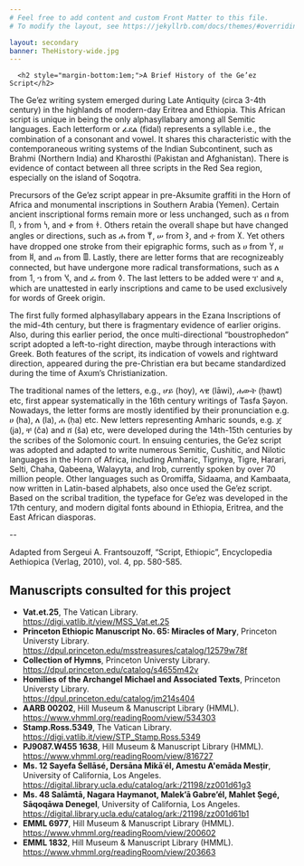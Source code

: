 ```yaml
---
# Feel free to add content and custom Front Matter to this file.
# To modify the layout, see https://jekyllrb.com/docs/themes/#overriding-theme-defaults

layout: secondary
banner: TheHistory-wide.jpg
---
```


<div class='row'>

  <div class='col-sm-12'>

      <h2 style="margin-bottom:1em;">A Brief History of the Ge’ez Script</h2>
      
 

<p>The Ge’ez writing system emerged during Late Antiquity (circa 3-4th century) in the highlands of modern-day Eritrea and Ethiopia. This African script is unique in being the only alphasyllabary among all Semitic languages. Each letterform or ፊደል (fidal) represents a syllable i.e., the combination of a consonant and vowel. It shares this characteristic with the contemporaneous writing systems of the Indian Subcontinent, such as Brahmi (Northern India) and Kharosthi (Pakistan and Afghanistan). There is evidence of contact between all three scripts in the Red Sea region, especially on the island of Soqotra.</p>

<p>Precursors of the Ge’ez script appear in pre-Aksumite graffiti in the Horn of Africa and monumental inscriptions in Southern Arabia (Yemen). Certain ancient inscriptional forms remain more or less unchanged, such as በ from 𐩨, ነ from 𐩬, and ቀ from 𐩤. Others retain the overall shape but have changed angles or directions, such as ሐ from 𐩢, ሠ from 𐩦, and ተ from 𐩩. Yet others have dropped one stroke from their epigraphic forms, such as ሀ from 𐩠, ዘ from 𐩹, and ጠ from 𐩷. Lastly, there are letter forms that are recognizeably connected, but have undergone more radical transformations, such as ለ from 𐩡, ኀ from 𐩭, and ፈ from 𐩰. The last letters to be added were ፐ and ጰ, which are unattested in early inscriptions and came to be used exclusively for words of Greek origin.</p>

<p>The first fully formed alphasyllabary appears in the Ezana Inscriptions of the mid-4th century, but there is fragmentary evidence of earlier origins. Also, during this earlier period, the once multi-directional “boustrophedon” script adopted a left-to-right direction, maybe through interactions with Greek. Both features of the script, its indication of vowels and rightward direction, appeared during the pre-Christian era but became standardized during the time of Axum’s Christianization.</p>

<p>The traditional names of the letters, e.g., ሆይ (hoy), ላዊ (lāwi), ሐውት (ḥawt) etc, first appear systematically in the 16th century writings of Tasfa Ṣəyon. Nowadays, the letter forms are mostly identified by their pronunciation e.g. ሀ (ha), ለ (la), ሐ (ḥa) etc. New letters representing Amharic sounds, e.g. ጀ (ja), ቸ (ča) and ሸ (ša) etc, were developed during the 14th-15th centuries by the scribes of the Solomonic court. In ensuing centuries, the Ge’ez script was adopted and adapted to write numerous Semitic, Cushitic, and Nilotic languages in the Horn of Africa, including Amharic, Tigrinya, Tigre, Harari, Selti, Chaha, Qabeena, Walayyta, and Irob, currently spoken by over 70 million people. Other languages such as Oromiffa, Sidaama, and Kambaata, now written in Latin-based alphabets, also once used the Ge’ez script. Based on the scribal tradition, the typeface for Ge’ez was developed in the 17th century, and modern digital fonts abound in Ethiopia, Eritrea, and the East African diasporas.</p>

<p>--</p>
<p>Adapted from Sergeui A. Frantsouzoff, “Script, Ethiopic”, Encyclopedia Aethiopica (Verlag, 2010), vol. 4, pp. 580-585.</p>

  <h2>Manuscripts consulted for this project</h2>
  
  <ul>
    <li><strong>Vat.et.25</strong>, The Vatican Library.<br /><a href="https://digi.vatlib.it/view/MSS_Vat.et.25" target="_blank">https://digi.vatlib.it/view/MSS_Vat.et.25</a></li>
    <li><strong>Princeton Ethiopic Manuscript No. 65: Miracles of Mary</strong>, Princeton Universty Library.<br /><a href="https://dpul.princeton.edu/msstreasures/catalog/12579w78f" target="_blank">https://dpul.princeton.edu/msstreasures/catalog/12579w78f</a></li>
    <li><strong>Collection of Hymns</strong>, Princeton Universty Library.<br /><a href="https://dpul.princeton.edu/catalog/s4655m42v" target="_blank">https://dpul.princeton.edu/catalog/s4655m42v</a></li>
    <li><strong>Homilies of the Archangel Michael and Associated Texts</strong>, Princeton Universty Library.<br /><a href="https://dpul.princeton.edu/catalog/jm214s404" target="_blank">https://dpul.princeton.edu/catalog/jm214s404</a></li>
    <li><strong>AARB 00202</strong>, Hill Museum & Manuscript Library (HMML).<br /><a href="https://www.vhmml.org/readingRoom/view/534303" target="_blank">https://www.vhmml.org/readingRoom/view/534303</a></li>
    <li><strong>Stamp.Ross.5349</strong>, The Vatican Library.<br /><a href="https://digi.vatlib.it/view/STP_Stamp.Ross.5349" target="_blank">https://digi.vatlib.it/view/STP_Stamp.Ross.5349</a></li>
    <li><strong>PJ9087.W455 1638</strong>, Hill Museum & Manuscript Library (HMML).<br /><a href="https://www.vhmml.org/readingRoom/view/816727" target="_blank">https://www.vhmml.org/readingRoom/view/816727</a></li>
    <li><strong>Ms. 12 Sayefa Śellāsé, Dersāna Mikā᾽él, Amestu A'emāda Mesṭir</strong>, University of California, Los Angeles.<br /><a href="https://digital.library.ucla.edu/catalog/ark:/21198/zz001d61g3" target="_blank">https://digital.library.ucla.edu/catalog/ark:/21198/zz001d61g3</a></li>
    <li><strong>Ms. 48 Salāmtā, Nagara Haymanot, Malek’ā Gabre’él, Mahlet Ṣegé, Sāqoqāwa Denegel</strong>, University of California, Los Angeles.<br /><a href="https://digital.library.ucla.edu/catalog/ark:/21198/zz001d61b1" target="_blank">https://digital.library.ucla.edu/catalog/ark:/21198/zz001d61b1</a></li>
    <li><strong>EMML 6977</strong>, Hill Museum & Manuscript Library (HMML).<br /><a href="https://www.vhmml.org/readingRoom/view/200602" target="_blank">https://www.vhmml.org/readingRoom/view/200602</a></li>
    <li><strong>EMML 1832</strong>, Hill Museum & Manuscript Library (HMML).<br /><a href="https://www.vhmml.org/readingRoom/view/203663" target="_blank">https://www.vhmml.org/readingRoom/view/203663</a></li>
  </ul>


  </div>

</div>

